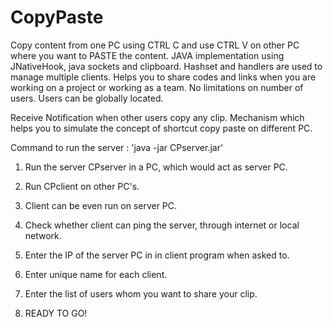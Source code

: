 CopyPaste
=========

Copy content from one PC using CTRL C and use CTRL V on other PC where you want to PASTE the content.
JAVA implementation using JNativeHook, java sockets and clipboard. Hashset and handlers are used to manage multiple clients.
Helps you to share codes and links when you are working on a project or working as a team. No limitations on number of users. Users can be globally located. 

Receive Notification when other users copy any clip.
Mechanism which helps you to simulate the concept of shortcut copy paste on different PC.

Command to run the server : 'java -jar CPserver.jar'

1) Run the server CPserver in a PC, which would act as server PC. 

2) Run CPclient on other PC's.

3) Client can be even run on server PC.

4) Check whether client can ping the server, through internet or local network.

5) Enter the IP of the server PC in in client program when asked to.

6) Enter unique name for each client. 

7) Enter the list of users whom you want to share your clip. 

8) READY TO GO!
